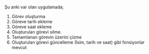 Şu anki var olan uygulamada;
1) Görev oluşturma
2) Göreve tarih ekleme
3) Göreve saat ekleme
4) Oluşturulan görevi silme.
5) Tamamlanan görevin üzerini çizme
6) Oluşturulan görevi güncelleme (İsim, tarih ve saat) gibi fonsiyonlar mevcut
